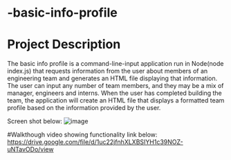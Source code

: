 # -basic-info-profile


# Project Description
The basic info profile is a command-line-input application run in Node(node index.js) that requests information from the user about members of an engineering team and generates an HTML file displaying that information. The user can input any number of team members, and they may be a mix of manager, engineers and interns. When the user has completed building the team, the application will create an HTML file that displays a formatted team profile based on the information provided by the user.

 Screen shot below:
 ![image](https://user-images.githubusercontent.com/82189292/124368221-fd396180-dc2c-11eb-865a-001e47638f88.png)
 
 
 #Walkthough video showing functionality link below:
 https://drive.google.com/file/d/1uc22jfnhXLXBSIYH1c39NOZ-uNTavODo/view
